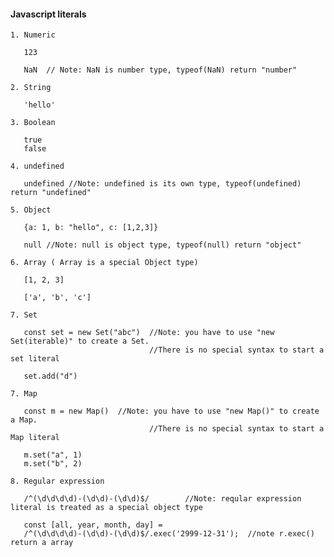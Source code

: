#### Javascript literals

    1. Numeric
       
       123
       
       NaN  // Note: NaN is number type, typeof(NaN) return "number"
    
    2. String
    
       'hello'
       
    3. Boolean
    
       true
       false
       
    4. undefined
    
       undefined //Note: undefined is its own type, typeof(undefined) return "undefined"
    
    5. Object
    
       {a: 1, b: "hello", c: [1,2,3]}
       
       null //Note: null is object type, typeof(null) return "object"
       
    6. Array ( Array is a special Object type)
    
       [1, 2, 3]
       
       ['a', 'b', 'c']
       
    7. Set
    
       const set = new Set("abc")  //Note: you have to use "new Set(iterable)" to create a Set. 
                                   //There is no special syntax to start a set literal
                                   
       set.add("d")
       
    7. Map
    
       const m = new Map()  //Note: you have to use "new Map()" to create a Map. 
                                   //There is no special syntax to start a Map literal
                                   
       m.set("a", 1)    
       m.set("b", 2) 
       
    8. Regular expression
     
       /^(\d\d\d\d)-(\d\d)-(\d\d)$/        //Note: reqular expression literal is treated as a special object type

       const [all, year, month, day] =  
       /^(\d\d\d\d)-(\d\d)-(\d\d)$/.exec('2999-12-31');  //note r.exec() return a array
       
    
